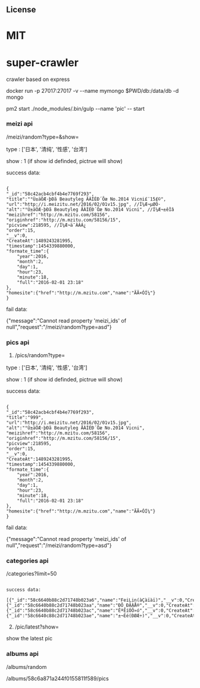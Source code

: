 ﻿## License

MIT
=======
# super-crawler
crawler based on express

docker run -p 27017:27017 -v --name mymongo $PWD/db:/data/db -d mongo

pm2 start ./node_modules/.bin/gulp  --name 'pic' -- start


### meizi api

/meizi/random?type=&show=

type : ['日本', '清纯', '性感', '台湾']

show : 1 (if show id definded, pictrue will show)

success data: 

```

{
"_id":"58c42acb4cbf4b4e7769f293",
"title":"°Ù±äÖÆ·þÐã Beautyleg ÃÀÍÈÐ´Õæ No.2014 Vicni£¨15£©",
"url":"http://i.meizitu.net/2016/02/01v15.jpg", //Í¼Æ¬µØÖ·
"alt":"°Ù±äÖÆ·þÐã Beautyleg ÃÀÍÈÐ´Õæ No.2014 Vicni", //Í¼Æ¬±êÌâ
"meizihref":"http://m.mzitu.com/58156",
"originhref":"http://m.mzitu.com/58156/15",
"picview":218595, //Í¼Æ¬ä¯ÀÀÁ¿
"order":15,
"__v":0,
"CreateAt":1489243281995,
"timestamp":1454339880000,
"formate_time":{
	"year":2016,
	"month":2,
	"day":1,
	"hour":23,
	"minute":18,
	"full":"2016-02-01 23:18"
},
"homesite":{"href":"http://m.mzitu.com","name":"ÃÃ×ÓÍ¼"}
}

```

fail data:

{"message":"Cannot read property 'meizi_ids' of null","request":"/meizi/random?type=asd"}

### pics api

1. /pics/random?type=

type : ['日本', '清纯', '性感', '台湾']

show : 1 (if show id definded, pictrue will show)

success data: 

```

{
"_id":"58c42acb4cbf4b4e7769f293",
"title":"999",
"url":"http://i.meizitu.net/2016/02/01v15.jpg",
"alt":"°Ù±äÖÆ·þÐã Beautyleg ÃÀÍÈÐ´Õæ No.2014 Vicni",
"meizihref":"http://m.mzitu.com/58156",
"originhref":"http://m.mzitu.com/58156/15",
"picview":218595,
"order":15,
"__v":0,
"CreateAt":1489243281995,
"timestamp":1454339880000,
"formate_time":{
	"year":2016,
	"month":2,
	"day":1,
	"hour":23,
	"minute":18,
	"full":"2016-02-01 23:18"
},
"homesite":{"href":"http://m.mzitu.com","name":"ÃÃ×ÓÍ¼"}
}

```

fail data:

{"message":"Cannot read property 'meizi_ids' of null","request":"/meizi/random?type=asd"}

### categories api
/categories?limit=50

```

success data:

[{"_id":"58c6640b88c2d71748b023a6","name":"FeiLin(àÇàïàï)","__v":0,"CreateAt":1489396737709},
{"_id":"58c6640b88c2d71748b023aa","name":"ÐÔ¸ÐÃÀÅ®","__v":0,"CreateAt":1489396737709},
{"_id":"58c6640b88c2d71748b023ac","name":"ÊªÉíÓÕ»ó","__v":0,"CreateAt":1489396737709},
{"_id":"58c6640c88c2d71748b023ae","name":"±¬Èé(ÐØÆ÷)","__v":0,"CreateAt":1489396737709}]

```

2. /pic/latest?show=

show the latest pic


### albums api
/albums/random

/albums/58c6a871a244f0155811f589/pics

